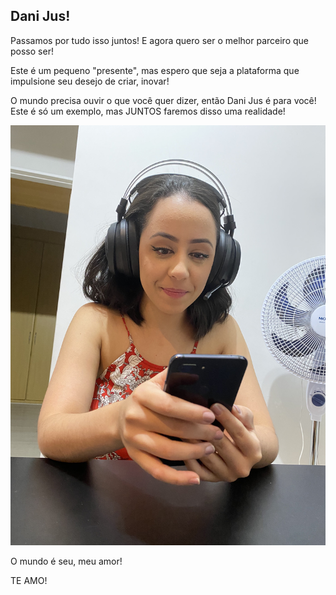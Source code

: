 ## Dani Jus!

Passamos por tudo isso juntos! E agora quero ser o melhor parceiro que posso ser!

Este é um pequeno "presente", mas espero que seja a plataforma que impulsione seu desejo de criar, inovar!

O mundo precisa ouvir o que você quer dizer, então Dani Jus é para você! Este é só um exemplo, mas JUNTOS faremos disso uma realidade!

![alt text](IMG_3331.jpeg)

O mundo é seu, meu amor! 

TE AMO!
